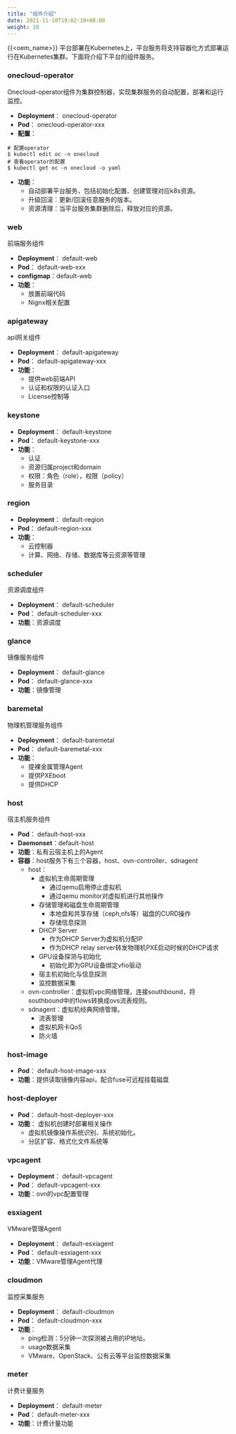 ```yaml
---
title: "组件介绍"
date: 2021-11-10T19:02:10+08:00
weight: 10
---
```


{{<oem_name>}} 平台部署在Kubernetes上，平台服务将支持容器化方式部署运行在Kubernetes集群。下面将介绍下平台的组件服务。

### onecloud-operator

Onecloud-operator组件为集群控制器，实现集群服务的自动配置，部署和运行监控。


- **Deployment**： onecloud-operator
- **Pod**： onecloud-operator-xxx
- **配置**：
```
# 配置operator
$ kubectl edit oc -n onecloud
# 查看operator的配置
$ kubectl get oc -n onecloud -o yaml
```
- **功能**：
    - 自动部署平台服务，包括初始化配置、创建管理对应k8s资源。
    - 升级回滚：更新/回滚任意服务的版本。
    - 资源清理：当平台服务集群删除后，释放对应的资源。

### web

前端服务组件

- **Deployment**： default-web
- **Pod**： default-web-xxx
- **configmap**：default-web
- **功能**：
    - 放置前端代码
    - Nignx相关配置

### apigateway

api网关组件

- **Deployment**： default-apigateway
- **Pod**： default-apigateway-xxx
- **功能**：
    - 提供web前端API
    - 认证和权限的认证入口
    - License控制等

### keystone

- **Deployment**： default-keystone
- **Pod**： default-keystone-xxx
- **功能**：
    - 认证
    - 资源归属project和domain
    - 权限：角色（role），权限（policy）
    - 服务目录

### region

- **Deployment**： default-region
- **Pod**： default-region-xxx
- **功能**：
    - 云控制器
    - 计算、网络、存储、数据库等云资源等管理

### scheduler

资源调度组件

- **Deployment**： default-scheduler
- **Pod**： default-scheduler-xxx
- **功能**：资源调度

### glance

镜像服务组件

- **Deployment**： default-glance
- **Pod**： default-glance-xxx
- **功能**：镜像管理

### baremetal

物理机管理服务组件

- **Deployment**： default-baremetal
- **Pod**： default-baremetal-xxx
- **功能**：
    - 提裸金属管理Agent
    - 提供PXEboot
    - 提供DHCP

### host

宿主机服务组件

- **Pod**： default-host-xxx
- **Daemonset**：default-host
- **功能**：私有云宿主机上的Agent
- **容器**：host服务下有三个容器，host、ovn-controller、sdnagent 
    - host：
        - 虚拟机生命周期管理
            - 通过qemu启用停止虚拟机
            - 通过qemu monitor对虚拟机进行其他操作
        - 存储管理和磁盘生命周期管理
            - 本地盘和共享存储（ceph,nfs等）磁盘的CURD操作
            - 存储信息探测
        - DHCP Server
            - 作为DHCP Server为虚拟机分配IP
            - 作为DHCP relay server转发物理机PXE启动时候的DHCP请求
        - GPU设备探测与初始化
            - 初始化即为GPU设备绑定vfio驱动
        - 宿主机初始化与信息探测
        - 监控数据采集
    - ovn-controller：虚拟机vpc网络管理，连接southbound，将southbound中的flows转换成ovs流表规则。
    - sdnagent：虚拟机经典网络管理。
        - 流表管理
        - 虚拟机网卡QoS
        - 防火墙

### host-image

- **Pod**： default-host-image-xxx
- **功能**：提供读取镜像内容api，配合fuse可远程挂载磁盘

### host-deployer

- **Pod**： default-host-deployer-xxx
- **功能**： 虚拟机创建时部署相关操作
    - 虚拟机镜像操作系统识别、系统初始化。
    - 分区扩容、格式化文件系统等

### vpcagent

- **Deployment**： default-vpcagent
- **Pod**： default-vpcagent-xxx
- **功能**：ovn的vpc配置管理

### esxiagent

VMware管理Agent

- **Deployment**： default-esxiagent
- **Pod**： default-esxiagent-xxx
- **功能**：VMware管理Agent代理

### cloudmon

监控采集服务

- **Deployment**： default-cloudmon
- **Pod**： default-cloudmon-xxx
- **功能**：
    - ping检测：5分钟一次探测被占用的IP地址。
    - usage数据采集
    - VMware、OpenStack、公有云等平台监控数据采集


### meter

计费计量服务

- **Deployment**： default-meter
- **Pod**： default-meter-xxx
- **功能**：计费计量功能

